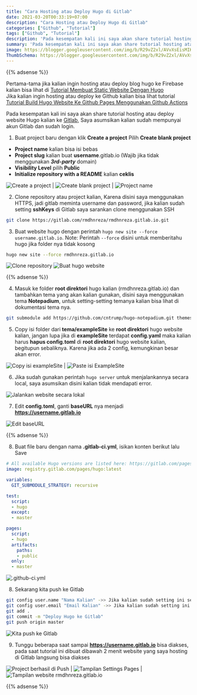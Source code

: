 ```yaml
---
title: "Cara Hosting atau Deploy Hugo di Gitlab"
date: 2021-03-20T00:33:19+07:00
description: "Cara Hosting atau Deploy Hugo di Gitlab"
categories: ["Github", "Tutorial"]
tags: ["Github", "Tutorial"]
description: 'Pada kesempatan kali ini saya akan share tutorial hosting atau deploy website Hugo kalian ke Gitlab.'
summary: 'Pada kesempatan kali ini saya akan share tutorial hosting atau deploy website Hugo kalian ke Gitlab.'
image: https://blogger.googleusercontent.com/img/b/R29vZ2xl/AVvXsEisMIKWE7fAZ5QUTcmC1MDT3fMLKEzrkp_U0IIs28xJXpMH3AZMegRzVvvSwVb-sK5pqfuqSGXnS2m_vw167ozXqyuCNslYOFmRQsv694U3tkT1RfhqDpOoBrxea0zDsCuzCN3MlPehcztTfkEu_SiTl5B7R06waDgfRZlRiE9jMz1FQjCKfwIkEQVcFx7s/s80-rw/gitlab-logo.png
ThumbSchema: https://blogger.googleusercontent.com/img/b/R29vZ2xl/AVvXsEisMIKWE7fAZ5QUTcmC1MDT3fMLKEzrkp_U0IIs28xJXpMH3AZMegRzVvvSwVb-sK5pqfuqSGXnS2m_vw167ozXqyuCNslYOFmRQsv694U3tkT1RfhqDpOoBrxea0zDsCuzCN3MlPehcztTfkEu_SiTl5B7R06waDgfRZlRiE9jMz1FQjCKfwIkEQVcFx7s/s0-rw/gitlab-logo.png
---
```


{{% adsense %}}

Pertama-tama jika kalian ingin hosting atau deploy blog hugo ke Firebase kalian bisa lihat di [Tutorial Membuat Static Website Dengan Hugo](/tutorial-membuat-static-website-dengan-hugo/) \
Jika kalian ingin hosting atau deploy ke Github kalian bisa lihat tutorial [Tutorial Build Hugo Website Ke Github Pages Menggunakan Github Actions](/tutorial-build-hugo-website-ke-github-pages-menggunakan-github-actions/)

Pada kesempatan kali ini saya akan share tutorial hosting atau deploy website Hugo kalian ke [Gitlab](https://gitlab.com/), Saya asumsikan kalian sudah mempunyai akun Gitlab dan sudah login.

1. Buat project baru dengan klik **Create a project** Pilih **Create blank project**
  - **Project name** kalian bisa isi bebas
  - **Project slug** kalian buat **username**.gitlab.io (Wajib jika tidak menggunakan ***3rd-party*** domain)
  - **Visibility Level** pilih **Public**
  - **Initialize repository with a README** kalian **ceklis**

![Create a project](https://blogger.googleusercontent.com/img/b/R29vZ2xl/AVvXsEgi5OnkebA1J68PVHGbDBbhUrgyEuzq9id7LAt5WIaYQk81Z7xo5B68RynC1LCLZ-z7ho37wmzTDWAiG-7j1qsYnAs1Q8N5eQPTzMS8f-V03IppibDu1DL62hQxmlmm59la1t0QiI2qRyhUKEiRBv9s9mYAcAdhNt1CDBlsPb1mV9sRB5OOAJJKouOL2TFL/s0-rw/1.jpg) | ![Create blank project](https://blogger.googleusercontent.com/img/b/R29vZ2xl/AVvXsEhfrUv12G9a37JkNMffZLHxfSvV_ZS5Wc4CTuxsrwPMKanbJ67U6lp1PI_RhvcR5_OdGEyPv4qe3KqhSxQmCKsoT9ETXFpogRl0yUnxxGUxPF-uRSs7yKqWRt6x-JVnB3JMHUqoBg25_FqC5nnUu-TUraEQP5yRhlLkueTL5VduKWZI-EJp3cFkXdJ0lBiV/s0-rw/2.jpg) | ![Project name](https://blogger.googleusercontent.com/img/b/R29vZ2xl/AVvXsEhwE4SO9NCLfvv-00n0XrIRwuvvyq6up3HZ0YolokL9f8Una1INQWDdlekANHgbCi-YrvL2WHkdelP0KRJ1wDJyrOjrE-tpqj-rM1pG5VbEual4RrLtNQ2mKUB1yB5gABfsDRiOhM9O2eOkTumfGQSzKqTWx9mWnYTBexHL7Q2axD4MPdwMhABTgF7IPVb5/s0-rw/3.jpg)

2. Clone repository atau project kalian, Karena disini saya menggunakan HTTPS, jadi gitlab meminta username dan password, jika kalian sudah setting **sshKeys** di Gitlab saya sarankan clone menggunakan SSH
```bash
git clone https://gitlab.com/rmdhnreza/rmdhnreza.gitlab.io.git
```
3. Buat website hugo dengan perintah `hugo new site --force username.gitlab.io`. Note: Perintah `--force` disini untuk memberitahu hugo jika folder nya tidak kosong
```bash
hugo new site --force rmdhnreza.gitlab.io
```

![Clone repository](https://blogger.googleusercontent.com/img/b/R29vZ2xl/AVvXsEi7-eEAEE8BMUp-n7bpm7MElpbQRxi6DWlzf3pVbbRn0-i5Mg68Sk4MIn3VBdq7_ATxkAZdmqUw7hXUVJLz0pL9D3AMuwIp6AvnLcykXPZa9GaOBZghyphenhyphenPH5UAJMH0B3PugQsmd-9l86GKCYEI1p_rSX5p_Gs3jRv8OgKMThbmJoyHOs9toJkNHOnkPvuaSt/s0-rw/4.jpg)  ![Buat hugo website](https://blogger.googleusercontent.com/img/b/R29vZ2xl/AVvXsEhHvBkzJraT6uFoqK81j9JQvTxgQ3QNx8pjpycCwpc4m0iemERY0NeNk_iQoNs1QusbdW8pQokQM1DqvydmCACM2jJiluKz5zLx36y0ndcQdviV3YrWSmVdOyDfz6iuv5LG_uCWLERMMG6zgFJvD_LG5-JSpU6wE6kbCA-i7zxViTytVkazwDUTH95pfnI3/s0-rw/5.jpg)

{{% adsense %}}

4. Masuk ke folder **root direktori** hugo kalian (rmdhnreza.gitlab.io) dan tambahkan tema yang akan kalian gunakan, disini saya menggunakan tema **Notepadium**, untuk setting-setting temanya kalian bisa lihat di dokumentasi tema nya.
```bash
git submodule add https://github.com/cntrump/hugo-notepadium.git themes/hugo-notepadium
```
5. Copy isi folder dari **tema/exampleSite** ke **root direktori** hugo website kalian, jangan lupa jika di **exampleSite** terdapat **config.yaml** maka kalian harus **hapus config.toml** di **root direktori** hugo website kalian, begitupun sebaliknya. Karena jika ada 2 config, kemungkinan besar akan error.

![Copy isi exampleSite](https://blogger.googleusercontent.com/img/b/R29vZ2xl/AVvXsEgLIcn2wxrlN0yqjXjgxrCW8DijoTueXPBwRtJbUnVANX5E41atwscFiJp0SBbG565YwmuM7KfzqvLo0fzjFJEmYbVMxyjo4WLaChcOscwmQt1DFacddrPFj-DTxyc70S_UjrN6sMQy4ePbAdCTTB2FJDrw2240Skhnrf8Uxa-dSE2_eFe6CYvfqwSNqR4E/s0-rw/6.jpg) | ![Paste isi ExampleSite](https://blogger.googleusercontent.com/img/b/R29vZ2xl/AVvXsEhEWfXgyT_ypv7lMZ1UxnH03Ty4vwBqRU7g3EIa2KFlZXmADhJchV87ZF1ekO5zW7jKkqyOvQfBVaoI7rwDUhJyvrwpkCvw3T0cuf-H2s_KQRJxoH2SDQa8WS45uYsB7Hj5bg2aWYmXjgxrzsoMp4D6_SN92pcox12A65vV2WjaO16okvIxabvEMInnIyLL/s0-rw/7.jpg)

6. Jika sudah gunakan perintah `hugo server` untuk menjalankannya secara local, saya asumsikan disini kalian tidak mendapati error.

![Jalankan website secara lokal](https://blogger.googleusercontent.com/img/b/R29vZ2xl/AVvXsEguQQvFliVLVeFx_Hnjl8rA0NT9RnFbI6riATTgWN40LsvTe9xDFa-SAur8pdxu588W9tZYQ24FoPgHb5Fv_Q7Xpjdb5airDLk8-i8UfiH5LVA5pP_QyV3mXSwJPZzL1rohRaK_gH2OfP9pu2QP5HEE2uhmQk8PbHjuVduuLQaYSeqVoKVKT6KiBSqRRziA/s0-rw/9.jpg)

7. Edit **config.toml**, ganti **baseURL** nya menjadi **https://username.gitlab.io**

![Edit baseURL](https://blogger.googleusercontent.com/img/b/R29vZ2xl/AVvXsEjHWuygcA6peRWY99M3hCYtlJU8scQSR51O7hyphenhyphenzlF025zSwhoopEkXsvM64oiRQZmpEUmwX1x6NNoKXC5MZpUHMEiPLaKBkcm4S6p_t9iQ6Qfu7QroNJc3zXKXplbNWzcjVzteUqJ5zFFn8d4VElkds2D1gbl_XY1DBs9ANZeAEZGdV5YMASb0PvFAjsNeT/s0-rw/8.jpg)

{{% adsense %}}

8. Buat file baru dengan nama **.gitlab-ci.yml**, isikan konten berikut lalu Save
```yml
# All available Hugo versions are listed here: https://gitlab.com/pages/hugo/container_registry
image: registry.gitlab.com/pages/hugo:latest

variables:
  GIT_SUBMODULE_STRATEGY: recursive

test:
  script:
  - hugo
  except:
  - master

pages:
  script:
  - hugo
  artifacts:
    paths:
    - public
  only:
  - master
```

![.github-ci.yml](https://blogger.googleusercontent.com/img/b/R29vZ2xl/AVvXsEgkfp_K8BqOrTxvQ8P6nntB0CCoSoPeoKNTS8oZnb24U0YItE1gRXSPhv94GN16fk_B735AyBwn7bLU80DxZoRziikZR81SYtNAhqXDeiB-ws9mPDKdiQcYfxf-CnegPQmVEoTG0racdzlszwuQt4bxkf5jyEGwFKxxL5TKLU6qmYC-p9KdEOV2HHf8cMNU/s0-rw/10.jpg)

8. Sekarang kita push ke Gitlab
```bash
git config user.name "Nama Kalian" ->> Jika kalian sudah setting ini secara global, bisa lewati langkah ini
git config user.email "Email Kalian" ->> Jika kalian sudah setting ini secara global, bisa lewati langkah ini
git add .
git commit -m "Deploy Hugo ke Gitlab"
git push origin master
```

![Kita push ke Gitlab](https://blogger.googleusercontent.com/img/b/R29vZ2xl/AVvXsEh8-WHJk2E6qFGxetK_4UJQPe3cdErYjEDBkpMc-H7mbPsXriZj4ybpfX0HjVBzQEYgXvsQtR-q_vbGGnRvieaAEiF19eWsigBDB-GA6qD2C1MF-K1GhKESgtNjObOoFnpWd_9zgvQM7jDQgTK3cgOs9ItNQjjng_yzkEHphzWuLSybAErn_ptEP5zOWTTR/s0-rw/11.jpg)

9. Tunggu beberapa saat sampai **https://username.gitlab.io** bisa diakses, pada saat tutorial ini dibuat dibawah 2 menit website yang saya hosting di Gitlab langsung bisa diakses

![Project berhasil di Push](https://blogger.googleusercontent.com/img/b/R29vZ2xl/AVvXsEhMSAfNbHnhkL5N2kHjwcnxiXFC9_HHQl1vrj8udmPEgjs7xQqniDfJExMM4LimGcGkO7vZ40848uuZHzT0VfAtDQxNT6lXesx166VZG5nYob7uycih86R7irSQtrNPYdhlB01hhdHdxgJDpDaIZ_OIi-90baj_2d-gTkxnTGfZBur_zraH7_UEntlSBbww/s0-rw/12.jpg) | ![Tampilan Settings Pages](https://blogger.googleusercontent.com/img/b/R29vZ2xl/AVvXsEhhtxMVedQyEc7bvmF1yco_AKR8sHsqbfuVP-GKdY5bO189dGEDZnyPeI3CC-CAlN92AoTMlOfDOg6FU-O88WxwO2JFPx7-4VWwrlwaFeaKrGXR1hvmBkKspABcnSVpIEUvYtRZILuPMPRzo88a1rS9Z2mYlftgz0RhPOMIkpiJOBeC1mdbQSZ8Ter1gpSn/s0-rw/13.jpg) | ![Tampilan website rmdhnreza.gitlab.io](https://blogger.googleusercontent.com/img/b/R29vZ2xl/AVvXsEjH7btMo0lWWk6WCPFDJvYGl4-q8ktXWrRis8S1lcqjdHrc7mUng7NfcL0RPUYJr6qrSfEcVbsoHhWoA6LUqGaHFIvJGyNqqZv9TAYmepV8t_6DYr1qYPiSNskj8A1-pjSxaq8DrK68KnYTJCgIiLaLO95-zJFcMtfSIZZltwlGSUFWpfIxTwsmbN9W9DoK/s0-rw/14.jpg)

{{% adsense %}}
